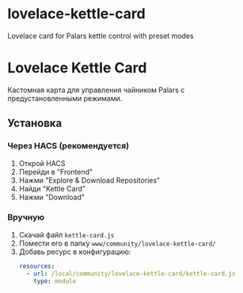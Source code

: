 # lovelace-kettle-card
Lovelace card for Palars kettle control with preset modes
# Lovelace Kettle Card

Кастомная карта для управления чайником Palars с предустановленными режимами.

## Установка

### Через HACS (рекомендуется)
1. Открой HACS
2. Перейди в "Frontend"
3. Нажми "Explore & Download Repositories"
4. Найди "Kettle Card"
5. Нажми "Download"

### Вручную
1. Скачай файл `kettle-card.js`
2. Помести его в папку `www/community/lovelace-kettle-card/`
3. Добавь ресурс в конфигурацию:
   ```yaml
   resources:
     - url: /local/community/lovelace-kettle-card/kettle-card.js
       type: module